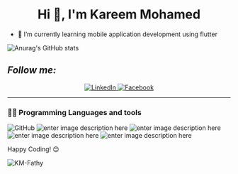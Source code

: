
<h1 align="center">Hi 👋, I'm Kareem Mohamed</h1>


- 🌱 I’m currently learning mobile application development using flutter

  
 
![Anurag's GitHub stats](https://github-readme-stats-beta-jade-32.vercel.app/api?username=KM-Fathy&show_icons=true&bg_color=00000000)
 
 
<h2><i>Follow me:</i></h2>
<div  align="center">

  <a href="https://www.linkedin.com/in/kareem-mohamed-64a92628a/" target="_blank">
    <img src="https://img.shields.io/badge/LinkedIn-%230077B5.svg?&style=flat-square&logo=linkedin&logoColor=white&color=071A2C" alt="LinkedIn">
  </a>
  
  <a href="https://www.facebook.com/profile.php?id=100078072495501" target="_blank">
    <img src="https://img.shields.io/badge/Facebook-%231877F2.svg?&style=flat-square&logo=facebook&logoColor=white&color=071A2C" alt="Facebook">
  </a>
  
</div>
<hr>

### 👨‍💻 Programming Languages and tools


![GitHub](https://img.shields.io/badge/-GitHub-181717?&logo=github) 
![enter image description here](https://img.shields.io/badge/-Android-3e9e06?&logo=android)
![enter image description here](https://img.shields.io/badge/-IOS-000000?&logo=apple)
![enter image description here](https://img.shields.io/badge/-Flutter-5dcede?&logo=flutter)
![enter image description here](https://img.shields.io/badge/-Dart-0d91a3?&logo=dart)

</p>



Happy Coding! 😊<p align="left"> <img src="https://komarev.com/ghpvc/?username=KM-Fathy&label=Profile%20views&color=0e75b6&style=flat" alt="KM-Fathy" /> </p>



<div align="center" width="50">

 
</div>

